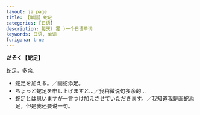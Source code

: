 ```yaml
---
layout: ja_page
title: 【単語】蛇足
categories: [日语]
description: 每天( 雾 )一个日语单词
keywords: 日语, 单词
furigana: true
---
```


**だそく【蛇足】**

蛇足，多余.
-	蛇足を加える。／画蛇添足。
-	ちょっと蛇足を申し上げますと…／我稍微说句多余的…
-	蛇足とは思いますが一言つけ加えさせていただきます。／我知道我是画蛇添足，但是我还要说一句。
